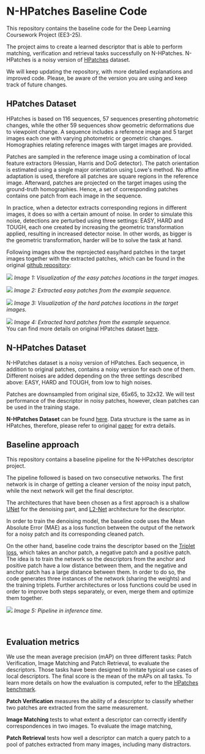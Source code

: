 # N-HPatches Baseline Code

This repository contains the baseline code for the Deep Learning Coursework Project (EE3-25).
 
The project aims to create a learned descriptor that is able to perform matching, verification and retrieval tasks successfully on N-HPatches. N-HPatches is a noisy version of [HPatches](https://github.com/hpatches) dataset.

We will keep updating the repository, with more detailed explanations and improved code. Please, be aware of the version you are using and keep track of future changes. 
<br />

## HPatches Dataset

HPatches is based on 116 sequences, 57 sequences presenting photometric changes, while the other 59 sequences show geometric deformations due to viewpoint change. A sequence includes a reference image and 5 target images each one with varying photometric or geometric changes. Homographies relating reference images with target images are provided.

Patches are sampled in the reference image using a combination of local feature extractors (Hessian, Harris and DoG detector). The patch orientation is estimated using a single major orientation using Lowe's method. No affine adaptation is used, therefore all patches are square regions in the reference image. Afterward, patches are projected on the target images using the ground-truth homographies. Hence, a set of corresponding patches contains one patch from each image in the sequence.

In practice, when a detector extracts corresponding regions in different images, it does so with a certain amount of noise. In order to simulate this noise, detections are perturbed using three settings: EASY, HARD and TOUGH, each one created by increasing the geometric transformation applied, resulting in increased detector noise. In other words, as bigger is the geometric transformation, harder will be to solve the task at hand. 

Following images show the reprojected easy/hard patches in the target images together with the extracted patches, which can be found in the original [github repository](https://github.com/hpatches/hpatches-dataset):

![](/home/axel/Desktop/PhD/Projects/Deep_learning_course/keras_triplet_descriptor/Images/images_easy.png  "")
*Image 1: Visualization of the easy patches locations in the target images.*


![](/home/axel/Desktop/PhD/Projects/Deep_learning_course/keras_triplet_descriptor/Images/patches_easy.png  "")
*Image 2: Extracted easy patches from the example sequence.*


![](/home/axel/Desktop/PhD/Projects/Deep_learning_course/keras_triplet_descriptor/Images/images_hard.png  "")
*Image 3: Visualization of the hard patches locations in the target images.*


![](/home/axel/Desktop/PhD/Projects/Deep_learning_course/keras_triplet_descriptor/Images/patches_hard.png  "")
*Image 4: Extracted hard patches from the example sequence.*
<br />
You can find more details on original HPatches dataset [here](https://arxiv.org/pdf/1704.05939.pdf).
<br />

## N-HPatches Dataset

N-HPatches dataset is a noisy version of HPatches. Each sequence, in addition to original patches, contains a noisy version for each one of them. Different noises are added depending on the three settings described above: EASY, HARD and TOUGH, from low to high noises. 

Patches are downsampled from original size, 65x65, to 32x32. We will test performance of the descriptor in noisy patches, however, clean patches can be used in the training stage.

**N-HPatches Dataset** can be found [here](https://imperialcollegelondon.box.com/shared/static/ah40eq7cxpwq4a6l4f62efzdyt8rm3ha.zip). Data structure is the same as in HPatches, therefore, please refer to original [paper](https://arxiv.org/pdf/1704.05939.pdf) for extra details.
<br />

## Baseline approach

This repository contains a baseline pipeline for the N-HPatches descriptor project. 

The pipeline followed is based on two consecutive networks. The first network is in charge of getting a cleaner version of the noisy input patch, while the next network will get the final descriptor. 

The architectures that have been chosen as a first approach is a shallow [UNet](https://arxiv.org/pdf/1505.04597.pdf) for the denoising part, and [L2-Net](https://ieeexplore.ieee.org/stamp/stamp.jsp?tp=&arnumber=8100132) architecture for the descriptor. 

In order to train the denoising model, the baseline code uses the Mean Absolute Error (MAE) as a loss function between the output of the network for a noisy patch and its corresponding cleaned patch. 

On the other hand, baseline code trains the descriptor based on the [Triplet loss](http://www.bmva.org/bmvc/2016/papers/paper119/paper119.pdf), which takes an anchor patch, a negative patch and a positive patch. The idea is to train the network so the descriptors from the anchor and positive patch have a low distance between them, and the negative and anchor patch has a large distance between them. In order to do so, the code generates three instances of the network (sharing the weights) and the training triplets. Further architectures or loss functions could be used in order to improve both steps separately, or even, merge them and optimize them together.

![](/home/axel/Desktop/PhD/Projects/Deep_learning_course/keras_triplet_descriptor/Images/Inference_time.png  "")
*Image 5: Pipeline in inference time.*

<br />

## Evaluation metrics

We use the mean average precision (mAP) on three different tasks: Patch Verification, Image Matching and Patch Retrieval, to evaluate the descriptors. Those tasks have been designed to imitate typical use cases of local descriptors. The final score is the mean of the mAPs on all tasks. To learn more details on how the evaluation is computed, refer to the [HPatches benchmark](https://github.com/hpatches/hpatches-benchmark).

**Patch Verification** measures the ability of a descriptor to classify whether two patches are extracted from the same measurement.

**Image Matching**  tests to what extent a descriptor can correctly identify correspondences in two images. To evaluate the image matching, 

**Patch Retrieval** tests how well a descriptor can match a query patch to a pool of patches extracted from many images, including many distractors.

